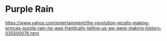 
# Purple Rain

https://www.yahoo.com/entertainment/the-revolution-recalls-making-princes-purple-rain-he-was-frantically-telling-us-we-were-making-history-035500076.html